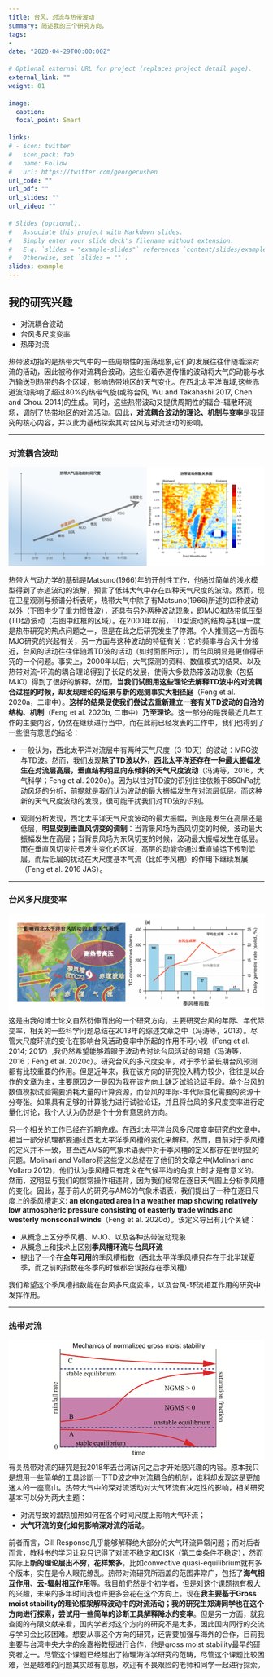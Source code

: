 ```yaml
---
title: 台风、对流与热带波动
summary: 简述我的三个研究方向。
tags:
- 
date: "2020-04-29T00:00:00Z"

# Optional external URL for project (replaces project detail page).
external_link: ""
weight: 01

image:
  caption: 
  focal_point: Smart

links:
# - icon: twitter
#   icon_pack: fab
#   name: Follow
#   url: https://twitter.com/georgecushen
url_code: ""
url_pdf: ""
url_slides: ""
url_video: ""

# Slides (optional).
#   Associate this project with Markdown slides.
#   Simply enter your slide deck's filename without extension.
#   E.g. `slides = "example-slides"` references `content/slides/example-slides.md`.
#   Otherwise, set `slides = ""`.
slides: example
---
```


## 我的研究兴趣

- 对流耦合波动
- 台风多尺度变率
- 热带对流

热带波动指的是热带大气中的一些周期性的振荡现象,它们的发展往往伴随着深对流的活动，因此被称作对流耦合波动。这些沿着赤道传播的波动将大气的动能与水汽输送到热带的各个区域，影响热带地区的天气变化。在西北太平洋海域,这些赤道波动影响了超过80%的热带气旋(或称台风, Wu and Takahashi 2017, Chen and Chou. 2014)的生成。同时，这些热带波动又提供周期性的辐合-辐散环流场，调制了热带地区的对流活动。因此，**对流耦合波动的理论、机制与变率**是我研究的核心内容，并以此为基础探索其对台风与对流活动的影响。

----

### 对流耦合波动

![热带对流活动的频散关系图](wave.png)

热带大气动力学的基础是Matsuno(1966)年的开创性工作，他通过简单的浅水模型得到了赤道波动的波解，预言了低纬大气中存在四种天气尺度的波动。然而，现在卫星观测与频谱分析表明，热带大气中除了有Matsuno(1966)所述的四种波动以外（下图中少了重力惯性波），还具有另外两种波动现象，即MJO和热带低压型(TD型)波动（右图中红框的区域）。在2000年以前，TD型波动的结构与机理一度是热带研究的热点问题之一，但是在此之后研究发生了停滞。个人推测这一方面与MJO研究的兴起有关，另一方面与这种波动的特征有关：它的频率与台风十分接近，台风的活动往往伴随着TD波的活动（如封面图所示），而台风明显是更值得研究的一个问题。事实上，2000年以后，大气探测的资料、数值模式的结果、以及热带对流-环流的耦合理论得到了长足的发展，使得大多数热带波动现象（包括MJO）得到了很好的解释。然而，**当我们试图用这些理论去解释TD波中的对流耦合过程的时候，却发现理论的结果与新的观测事实大相径庭**（Feng et al. 2020a，二审中）。**这样的结果促使我们尝试去重新建立一套有关TD波动的自洽的结构、机制**（Feng et al. 2020b, 二审中）**乃至理论**。这一部分的是我最近几年工作的主要内容，仍然在继续进行当中。而在此前已经发表的工作中，我们也得到了一些很有意思的结论：

- 一般认为，西北太平洋对流层中有两种天气尺度（3-10天）的波动：MRG波与TD波。然而，我们发现**除了TD波以外，西北太平洋还存在一种最大振幅发生在对流层高层，垂直结构明显向东倾斜的天气尺度波动**（冯涛等，2016，大气科学；Feng et al. 2020c）。因为以往对TD波的识别往往依赖于850hPa扰动风场的分析，前提就是我们认为波动的最大振幅发生在对流层低层。而这种新的天气尺度波动的发现，很可能干扰我们对TD波的识别。

- 观测分析发现，西北太平洋天气尺度波动的最大振幅，到底是发生在高层还是低层，**明显受到垂直风切变的调制**：当背景风场为西风切变的时候，波动最大振幅发生在高层；当背景风场为东风切变的时候，波动最大振幅发生在低层。而在垂直风切变符号发生变化的区域，高层的动能会通过垂直输运下传到低层，而后低层的扰动在大尺度基本气流（比如季风槽）的作用下继续发展（Feng et al. 2016 JAS）。

----

### 台风多尺度变率

![台风与环流](tc.png)
这是由我的博士论文自然衍伸而出的一个研究方向，主要研究台风的年际、年代际变率，相关的一些科学问题总结在2013年的综述文章之中（冯涛等，2013）。尽管大尺度环流的变化在影响台风活动变率中所起的作用不可小视（Feng et al. 2014; 2017）,我仍然希望能够着眼于波动去讨论台风活动的问题（冯涛等，2016；Feng et al. 2020c）。研究台风的多尺度变率，对于季节至长期台风预测都有比较重要的作用。但是近年来，我在该方向的研究投入精力较少，往往是以合作的文章为主，主要原因之一是因为我在该方向上缺乏试验论证手段。单个台风的数值模拟试验需要消耗大量的计算资源，而台风的年际-年代际变化需要的资源十分夸张。如果具有足够的计算能力进行试验论证，并且将台风的多尺度变率进行定量化讨论，我个人认为仍然是个十分有意思的方向。

另一个相关的工作已经在近期完成。在西北太平洋台风多尺度变率研究的文章中，相当一部分机理都要通过西北太平洋季风槽的变化来解释。然而，目前对于季风槽的定义并不一致，甚至连AMS的气象术语表中对于季风槽的定义都存在很明显的问题。Molinari and Vollaro将这些定义总结在了他们的文章之中(Molinari and Vollaro 2012)，他们认为季风槽只有定义在气候平均的角度上时才是有意义的。然而，这明显与我们的惯常操作相违背，因为我们经常在逐日天气图上分析季风槽的变化。因此，基于前人的研究与AMS的气象术语表，我们提出了一种在逐日尺度上的季风槽定义: **an elongated area in a weather map showing relatively low atmospheric pressure consisting of easterly trade winds and westerly monsoonal winds**（Feng et al. 2020d）。该定义导出有几个关键：

- 从概念上区分季风槽、MJO、以及各种热带波动现象
- 从概念上和技术上区别**季风槽环流**与**台风环流**
- 提出了一个在**全年可用**的季风槽指数（西北太平洋季风槽只存在于北半球夏季，而之前的指数在冬季的时候都会误报存在季风槽）

我们希望这个季风槽指数能在台风多尺度变率，以及台风-环流相互作用的研究中发挥作用。

----

### 热带对流

![GMS](gms.png)
有关热带对流的研究是我2018年去台湾访问之后才开始感兴趣的内容。原本我只是想用一些简单的工具诊断一下TD波之中对流耦合的机制，谁料却发现这是更加迷人的一座高山。热带大气中的深对流活动对大气环流有决定性的影响，相关研究基本可以分为两大主题：

- 对流导致的潜热加热如何在各个时间尺度上影响大气环流；
- **大气环流的变化如何影响深对流的活动**。

前者而言，Gill Response几乎能够解释绝大部分的大气环流异常问题；而对后者而言，教科书的学习让我只记得了对流不稳定和CISK（第二类条件不稳定），然而实际上**新的理论层出不穷，花样繁多**，比如convective quasi-equilibrium就有多个版本，实在是令人眼花缭乱。热带对流研究所涵盖的范围非常广，包括了**海气相互作用**、**云-辐射相互作用**等。我目前仍然是个初学者，但是对这个课题抱有极大的兴趣，未来的多年时间我也许更多会花在这个方向上。现在**我主要基于Gross moist stability的理论框架解释波动中的对流活动；我的研究生郑涛同学也在这个方向进行探索，尝试用一些简单的诊断工具解释降水的变率**。但是另一方面，就我查阅的有限文献来看，国内学者对这个方向的研究不是太多，因此国内同行的交流与学习会比较困难。想要从事这个方向的研究，还需要加强与海外的合作，目前我主要与台湾中央大学的余嘉裕教授进行合作，他是gross moist stability最早的研究者之一。尽管这个课题已经超出了物理海洋学研究的范畴，尽管这个课题比较困难，但是越难的问题其实越有意思，欢迎有不畏艰险的老师和同学一起进行探索。
